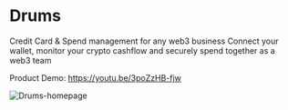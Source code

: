 # Drums 


Credit Card & Spend management for any web3 business
Connect your wallet, monitor your crypto cashflow and securely spend together as a web3 team

Product Demo: https://youtu.be/3poZzHB-fjw


![Drums-homepage](https://user-images.githubusercontent.com/4105873/179971119-cc185673-75b0-477e-bcf5-2e022fcf4aee.png)
